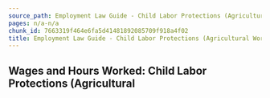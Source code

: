 ```yaml
---
source_path: Employment Law Guide - Child Labor Protections (Agricultural Work).md
pages: n/a-n/a
chunk_id: 7663319f464e6fa5d41481892085709f918a4f02
title: Employment Law Guide - Child Labor Protections (Agricultural Work)
---
```

## Wages and Hours Worked: Child Labor Protections (Agricultural
